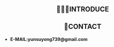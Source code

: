 <div align="center">
  <h2>🧑🏼‍💻INTRODUCE</h2>
<!--   <h4>안녕하세요 백엔드 개발자에 관심있는 윤수용 이라고합니다!</h4> -->

  <!--<h2>📘SKILL</h2>
  <img src="https://img.shields.io/badge/html5-E34F26?style=for-the-badge&logo=html5&logoColor=white">
  <img src="https://img.shields.io/badge/css-1572B6?style=for-the-badge&logo=css3&logoColor=white">
  <img alt="JavaScript" src ="https://img.shields.io/badge/JavaScriipt-F7DF1E.svg?&style=for-the-badge&logo=JavaScript&logoColor=black"/> &nbsp;
  <img src="https://img.shields.io/badge/python-3776AB?style=for-the-badge&logo=python&logoColor=white">
  <img src="https://img.shields.io/badge/django-092E20?style=for-the-badge&logo=django&logoColor=white"> -->
  <h2>👋CONTACT</h2>
  <div align="left">
  <ul>
    <li><h4>E-MAIL:yunsuyong739@gmail.com</h4></li>
  </ul>
  </div>
 </div>
